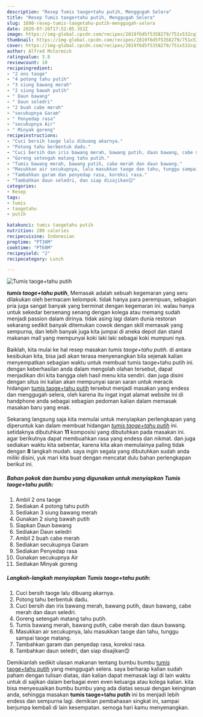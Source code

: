 ```yaml
---
description: "Resep Tumis taoge+tahu putih, Menggugah Selera"
title: "Resep Tumis taoge+tahu putih, Menggugah Selera"
slug: 1698-resep-tumis-taogetahu-putih-menggugah-selera
date: 2020-07-26T17:52:05.352Z
image: https://img-global.cpcdn.com/recipes/2819f6d5f5358279/751x532cq70/tumis-taogetahu-putih-foto-resep-utama.jpg
thumbnail: https://img-global.cpcdn.com/recipes/2819f6d5f5358279/751x532cq70/tumis-taogetahu-putih-foto-resep-utama.jpg
cover: https://img-global.cpcdn.com/recipes/2819f6d5f5358279/751x532cq70/tumis-taogetahu-putih-foto-resep-utama.jpg
author: Alfred McCormick
ratingvalue: 3.8
reviewcount: 10
recipeingredient:
- "2 ons taoge"
- "4 potong tahu putih"
- "3 siung bawang merah"
- "2 siung bawah putih"
- " Daun bawang"
- " Daun seledri"
- "2 buah cabe merah"
- "secukupnya Garam"
- " Penyedap rasa"
- "secukupnya Air"
- " Minyak goreng"
recipeinstructions:
- "Cuci bersih taoge lalu dibuang akarnya."
- "Potong tahu berbentuk dadu."
- "Cuci bersih dan iris bawang merah, bawang putih, daun bawang, cabe merah dan daun seledri."
- "Goreng setengah matang tahu putih."
- "Tumis bawang merah, bawang putih, cabe merah dan daun bawang."
- "Masukkan air secukupnya, lalu masukkan taoge dan tahu, tunggu sampai taoge matang."
- "Tambahkan garam dan penyedap rasa, koreksi rasa."
- "Tambahkan daun seledri, dan siap disajikan😊"
categories:
- Resep
tags:
- tumis
- taogetahu
- putih

katakunci: tumis taogetahu putih 
nutrition: 289 calories
recipecuisine: Indonesian
preptime: "PT30M"
cooktime: "PT60M"
recipeyield: "2"
recipecategory: Lunch

---
```



![Tumis taoge+tahu putih](https://img-global.cpcdn.com/recipes/2819f6d5f5358279/751x532cq70/tumis-taogetahu-putih-foto-resep-utama.jpg)

<b><i>tumis taoge+tahu putih</i></b>, Memasak adalah sebuah kegemaran yang seru dilakukan oleh bermacam kelompok. tidak hanya para perempuan, sebagian pria juga sangat banyak yang berminat dengan kegemaran ini. walau hanya untuk sekedar bersenang senang dengan kolega atau memang sudah menjadi passion dalam dirinya. tidak asing lagi dalam dunia restoran sekarang sedikit banyak ditemukan cowok dengan skill memasak yang sempurna, dan lebih banyak juga kita jumpai di aneka depot dan stand makanan mall yang mempunyai koki laki laki sebagai koki mumpuni nya.

Baiklah, kita mulai ke hal resep masakan <i>tumis taoge+tahu putih</i>. di antara kesibukan kita, bisa jadi akan terasa menyenangkan bila sejenak kalian menyempatkan sebagian waktu untuk membuat tumis taoge+tahu putih ini. dengan keberhasilan anda dalam mengolah olahan tersebut, dapat menjadikan diri kita bangga oleh hasil menu kita sendiri. dan juga disini dengan situs ini kalian akan mempunyai saran saran untuk meracik hidangan <u>tumis taoge+tahu putih</u> tersebut menjadi masakan yang endess dan menggugah selera, oleh karena itu ingat ingat alamat website ini di handphone anda sebagai sebagian pedoman kalian dalam memasak masakan baru yang enak.




Sekarang langsung saja kita memulai untuk menyiapkan perlengkapan yang diperuntuk kan dalam membuat hidangan <u><i>tumis taoge+tahu putih</i></u> ini. setidaknya dibutuhkan <b>11</b> komposisi yang dibutuhkan pada masakan ini. agar berikutnya dapat membuahkan rasa yang endess dan nikmat. dan juga sediakan waktu kita sebentar, karena kita akan memulainya paling tidak dengan <b>8</b> langkah mudah. saya ingin segala yang dibutuhkan sudah anda miliki disini, yuk mari kita buat dengan mencatat dulu bahan perlengkapan berikut ini.

<!--inarticleads1-->

##### Bahan pokok dan bumbu yang digunakan untuk menyiapkan Tumis taoge+tahu putih:

1. Ambil 2 ons taoge
1. Sediakan 4 potong tahu putih
1. Sediakan 3 siung bawang merah
1. Gunakan 2 siung bawah putih
1. Siapkan  Daun bawang
1. Sediakan  Daun seledri
1. Ambil 2 buah cabe merah
1. Sediakan secukupnya Garam
1. Sediakan  Penyedap rasa
1. Gunakan secukupnya Air
1. Sediakan  Minyak goreng




<!--inarticleads2-->

##### Langkah-langkah menyiapkan Tumis taoge+tahu putih:

1. Cuci bersih taoge lalu dibuang akarnya.
1. Potong tahu berbentuk dadu.
1. Cuci bersih dan iris bawang merah, bawang putih, daun bawang, cabe merah dan daun seledri.
1. Goreng setengah matang tahu putih.
1. Tumis bawang merah, bawang putih, cabe merah dan daun bawang.
1. Masukkan air secukupnya, lalu masukkan taoge dan tahu, tunggu sampai taoge matang.
1. Tambahkan garam dan penyedap rasa, koreksi rasa.
1. Tambahkan daun seledri, dan siap disajikan😊




Demikianlah sedikit ulasan makanan tentang bumbu bumbu <u>tumis taoge+tahu putih</u> yang menggugah selera. saya berharap kalian sudah paham dengan tulisan diatas, dan kalian dapat memasak lagi di lain waktu untuk di sajikan dalam berbagai even even keluarga atau kolega kalian. kita bisa menyesuaikan bumbu bumbu yang ada diatas sesuai dengan keinginan anda, sehingga masakan <b>tumis taoge+tahu putih</b> ini bs menjadi lebih endess dan sempurna lagi. demikian pembahasan singkat ini, sampai berjumpa kembali di lain kesempatan. semoga hari kamu menyenangkan.
